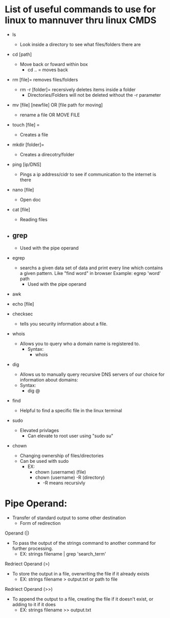 # List of useful commands to use for linux to mannuver thru linux CMDS

- ls 
  - Look inside a directory to see what files/folders there are

- cd [path] 
  - Move back or foward within box
    - cd .. = moves back

- rm [file]= removes files/folders 
    - rm -r [folder]= recersively deletes items inside a folder 
      - Directories/Folders will not be deleted without the -r parameter

- mv [file] [newfile] OR [file path for moving]
  - rename a file OR MOVE FILE

- touch [file] = 
  - Creates a file

- mkdir [folder]= 
  - Creates a direcotry/folder

- ping [ip/DNS]
  - Pings a ip address/cidr to see if communication to the internet is there

- nano [file]
  - Open doc

- cat [file]
  - Reading files

- grep 
  -  
    - Used with the pipe operand

- egrep
  - searchs a given data set of data and print every line which contains a given pattern. Like "find word" in browser Example: egrep 'word' path
    - Used with the pipe operand

- awk 

- echo [file]

- checksec
  - tells you security information about a file.

- whois 
  - Allows you to query who a domain name is registered to. 
    - Syntax: 
      - whois <domain>

- dig 
  - Allows us to manually query recursive DNS servers of our choice for information about domains: 
  - Syntax: 
    - dig <domain> @<dns-server-ip>

- find
  - Helpful to find a specific file in the linux terminal

- sudo
  - Elevated privlages 
    - Can elevate to root user using "sudo su"

- chown
  - Changing ownership of files/directories
  - Can be used with sudo
    - EX: 
      - chown (username) (file)
      - chown (username) -R (directory)
        - -R means recursivly



# Pipe Operand:
  - Transfer of standard output to some other destination
    * Form of redirection

Operand (|)
  - To pass the output of the strings command to another command for further processing.
    - EX: strings filename | grep 'search_term'

Redriect Operand (>)
  - To store the output in a file, overwriting the file if it already exists
    - EX: strings filename > output.txt or path to file

Redriect Operand (>>)
  - To append the output to a file, creating the file if it doesn't exist, or adding to it if it does
    -  EX: strings filename >> output.txt